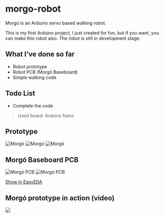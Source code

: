 # morgo-robot
Morgó is an Arduino servo based walking robot.

This is my first Arduino project, I just created for fun, but if you want, you can make this robot also. The robot is still in development stage. 

## What I've done so far
- Robot prototype
- Robot PCB (Morgó Baseboard)
- Simple walking code

## Todo List
- Complete the code

> Used board: Arduino Nano

## Prototype
![Morgó](https://i.imgur.com/TMKIKOa.jpg)
![Morgó](https://i.imgur.com/ZWHgnjJ.jpg)
![Morgó](https://i.imgur.com/FG2JURv.jpg)

## Morgó Baseboard PCB
![Morgó PCB](https://i.ibb.co/vdwhfys/morg-pcb-render.jpg)
![Morgó PCB](https://i.ibb.co/SQcDwnK/morgo-pcb.png)

[Show in EasyEDA](https://easyeda.com/editor#id=|d3472d13615d43efb4ab0998634fb5ee)

## Morgó prototype in action (video)
[![](http://img.youtube.com/vi/fhtldUSOp_k/0.jpg)](http://www.youtube.com/watch?v=fhtldUSOp_k "Morgó in action")
